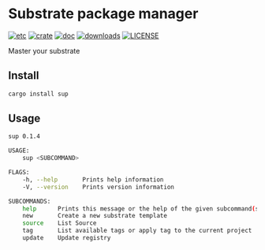 # Substrate package manager

[![etc](https://github.com/clearloop/sup/workflows/sup/badge.svg)](https://github.com/clearloop/sup)
[![crate](https://img.shields.io/crates/v/sup.svg)](https://crates.io/crates/sup)
[![doc](https://img.shields.io/badge/current-docs-brightgreen.svg)](https://docs.rs/sup/)
[![downloads](https://img.shields.io/crates/d/sup.svg)](https://crates.io/crates/sup)
[![LICENSE](https://img.shields.io/crates/l/sup.svg)](https://choosealicense.com/licenses/mit/)

Master your substrate

## Install

```bash
cargo install sup
```

## Usage

```bash
sup 0.1.4

USAGE:
    sup <SUBCOMMAND>

FLAGS:
    -h, --help       Prints help information
    -V, --version    Prints version information

SUBCOMMANDS:
    help      Prints this message or the help of the given subcommand(s)
    new       Create a new substrate template
    source    List Source
    tag       List available tags or apply tag to the current project
    update    Update registry
```

[substrate]: https://github.com/paritytech/substrate
